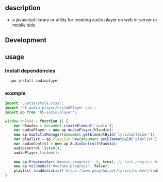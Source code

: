 ## description
- a javascript library or utility for creating audio player on web or server or mobile side

## Development

## usage

### Install dependencies
```bash
  npm install audioplayer
```

### example
```js
import './scss/style.scss';
import 'h5-audio-player/css/mkPlayer.css';
import ap from 'h5-audio-player';

window.onload = function () {
    var h5audio = document.createElement('audio');
    var audioPlayer = new ap.AudioPlayer(h5audio);
    new ap.SubtitleManager(document.getElementById('lyricContainer'));
    var playlist = ap.PlayList.new(document.getElementById('playlist'), 2);
    var audioControl = new ap.AudioControl(h5audio);
    audioControl.listen();
    audioPlayer.listen();
   
    new ap.ProgressBar('#music-progress', 0, true); // lock progress bar before starting playing
    new ap.VolumeBar('#volume-progress', false);
    playlist.loadAudioList('https://www.pengshu.net/lyrics/content/index.json');
}

```



